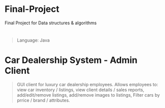 # Final-Project
Final Project for Data structures &amp; algorithms
#
>Language: Java

# Car Dealership System - Admin Client 

> GUI client for luxury car dealership employees. Allows employees to:
>   view car inventory / listings,
>   view client details / sales reports,
>   add/edit/remove listings,
>   add/remove images to listings,
>   Filter cars by prrice / brand / attributes.   
